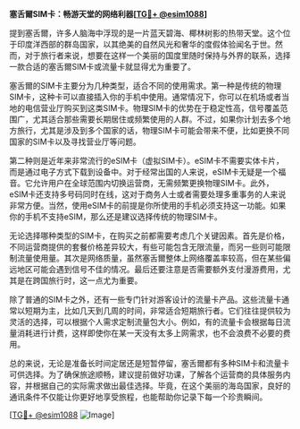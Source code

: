 **塞舌爾SIM卡：畅游天堂的网络利器[[TG💪+ @esim1088](https://t.me/s/esim1088)]**

提到塞舌爾，许多人脑海中浮现的是一片蓝天碧海、椰林树影的热带天堂。这个位于印度洋西部的群岛国家，以其绝美的自然风光和奢华的度假体验闻名于世。然而，对于旅行者来说，想要在这样一个美丽的国度里随时保持与外界的联系，选择一款合适的塞舌爾SIM卡或流量卡就显得尤为重要了。

塞舌爾的SIM卡主要分为几种类型，适合不同的使用需求。第一种是传统的物理SIM卡，这种卡可以直接插入你的手机中使用。通常情况下，你可以在机场或者当地的电信营业厅购买到这类SIM卡。物理SIM卡的优势在于稳定性高，信号覆盖范围广，尤其适合那些需要长期居住或频繁使用的人群。不过，如果你计划去多个地方旅行，尤其是涉及到多个国家的话，物理SIM卡可能会带来不便，比如更换不同国家的SIM卡以及寻找营业厅等问题。

第二种则是近年来非常流行的eSIM卡（虚拟SIM卡）。eSIM卡不需要实体卡片，而是通过电子方式下载到设备中。对于经常出国的人来说，eSIM卡无疑是一个福音。它允许用户在全球范围内切换运营商，无需频繁更换物理SIM卡。此外，eSIM卡还支持多号码同时在线，这对于商务人士或者需要处理多重事务的人来说非常方便。当然，使用eSIM卡的前提是你所使用的手机必须支持这一功能。如果你的手机不支持eSIM，那么还是建议选择传统的物理SIM卡。

无论选择哪种类型的SIM卡，在购买之前都需要考虑几个关键因素。首先是价格，不同运营商提供的套餐价格差异较大，有些可能包含无限流量，而另一些则可能限制流量使用量。其次是网络质量，虽然塞舌爾整体上网络覆盖率较高，但在某些偏远地区可能会遇到信号不佳的情况。最后还要注意是否需要额外支付漫游费用，尤其是在跨国旅行时，这一点尤为重要。

除了普通的SIM卡之外，还有一些专门针对游客设计的流量卡产品。这些流量卡通常以短期为主，比如几天到几周的时间，非常适合短期旅行者。它们往往提供较为灵活的选择，可以根据个人需求定制流量包大小。例如，有的流量卡会根据每日流量消耗进行计费，这样即使你在某一天没有太多上网需求，也不会浪费不必要的费用。

总的来说，无论是准备长时间定居还是短暂停留，塞舌爾都有多种SIM卡和流量卡可供选择。为了确保旅途顺畅，建议提前做好功课，了解各个运营商的具体服务内容，并根据自己的实际需求做出最佳选择。毕竟，在这个美丽的海岛国家，良好的通讯条件不仅能让你更好地享受旅程，也能帮助你记录下每一个珍贵瞬间。

[[TG💪+ @esim1088](https://t.me/s/esim1088) ![Image](https://i.postimg.cc/4NQfJmqS/Snipaste-2025-05-13-00-14-12.png)]
